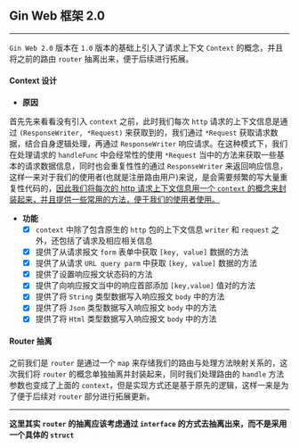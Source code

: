 ## Gin Web 框架 2.0

------

`Gin Web 2.0` 版本在 `1.0` 版本的基础上引入了请求上下文 `Context` 的概念，并且将之前的路由 `router` 抽离出来，便于后续进行拓展。 

#### Context 设计

- **原因**

首先先来看看没有引入 `context` 之前，此时我们每次 `http` 请求的上下文信息是通过 `(ResponseWriter, *Request)` 来获取到的，我们通过 `*Request` 获取请求数据，结合自身逻辑处理，再通过 `ResponseWriter` 响应请求。在这种模式下，我们在处理请求的 `handleFunc` 中会经常性的使用 `*Request` 当中的方法来获取一些基本的请求数据信息，同时也会重复性性的通过 `ResponseWriter` 来返回响应信息，这样一来对于我们的使用者(也就是注册路由用户)来说，是会需要频繁的写大量重复性代码的，[因此我们将每次的 http 请求上下文信息用一个 `context` 的概念来封装起来，并且提供一些常用的方法，便于我们的使用者使用。]()

- **功能**
  - [x] `context` 中除了包含原生的 `http` 包的上下文信息 `writer` 和 `request` 之外，还包括了请求及相应相关信息
  - [x] 提供了从请求报文 `form` 表单中获取 `[key, value]` 数据的方法
  - [x] 提供了从请求 `URL query parm` 中获取 `[key, value]` 数据的方法
  - [x] 提供了设置响应报文状态码的方法
  - [x] 提供了向响应报文当中的响应首部添加 `[key,value]` 值对的方法
  - [x] 提供了将 `String` 类型数据写入响应报文 `body` 中的方法
  - [x] 提供了将 `Json` 类型数据写入响应报文 `body` 中的方法
  - [x] 提供了将 `Html` 类型数据写入响应报文 `body` 中的方法

#### Router 抽离

之前我们是 `router` 是通过一个 `map` 来存储我们的路由与处理方法映射关系的，这次我们将 `router` 的概念单独抽离并封装起来，同时我们处理路由的 `handle` 方法参数也变成了上面的 `context`，但是实现方式还是基于原先的逻辑，这样一来是为了便于后续对 `router` 部分进行拓展更新。

------

**这里其实 `router` 的抽离应该考虑通过 `interface` 的方式去抽离出来，而不是采用一个具体的 `struct`**
